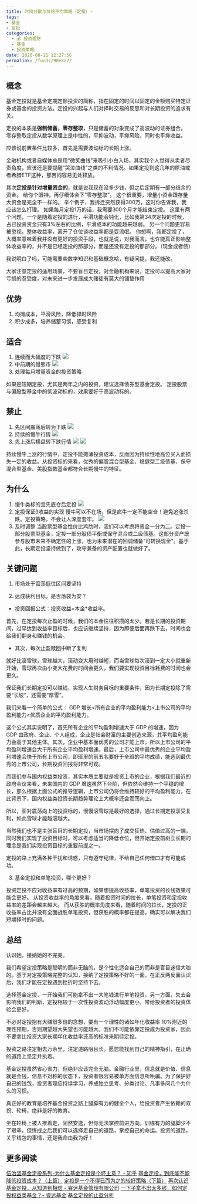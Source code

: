 ```yaml
---
title: 时间分散与价格平均策略（定投）✨
tags: 
- 基金
- 定投
categories: 
  - 💰 投资理财
  - 基金
  - 投资策略
date: 2020-08-11 12:27:56
permalink: /funds/90e8a2/
---
```

## 概念
基金定投就是基金定期定额投资的简称，指在固定的时间以固定的金额购买特定证券或基金的投资方法。定投的兴起与人们对择时交易的反思和对长期投资的追求有关。

定投的本质是**强制储蓄，零存整取**，只是储蓄的对象变成了高波动的证券组合。
零存整取定投从数学原理上是中性的，平抑波动，平抑风险，同时也平抑收益。

应该说前置条件比较多，首先是需要波动标的长期上涨。

金融机构或者自媒体总是用“微笑曲线”来吸引小白入场，其实我个人觉得从卖者尽责角度，应该还是要提醒“哭泣曲线”之类的不利情况。如果定投到这几年的原油或者希腊ETF这种，那苦闷容易无处释放。

其次**定投是针对增量资金的**，就是说我现在没多少钱，但之后定期有一部分结余的资金。
给你个眼神，再仔细体会下“零存整取”。
这个很重要，增量小资金跟存量大资金是完全不一样的。
举个例子，我拆迁突然获得300万，这时你告诉我，我应该怎么打理。
如果每月定投1万的话，我需要300个月才能结束定投。
这里有两个问题，一个是随着定投的进行，平滑功能会钝化，比如我第34次定投的时候，占已投资资金只有3%左右的比例，平滑成本的功能越来越弱。
另一个问题更容易被忽视，整体收益率，离开了仓位谈收益率都是耍流氓。
你想啊，我都定投了，大概率意味着我并没有更好的投资手段，也就是说，对我而言，也许能真正影响整体收益率的，并不是已经定投的那部分，而是还没有定投的那部分。（现金或者债）

我说明白了吗，可能需要些数学知识和基础概念哈，有疑问提，我还能改。

大家注意定投的适用场景，不要盲目定投，对金融机构来说，定投可以提高大家对亏损的忍受度，对未来进一步发展成大赌徒有莫大的铺垫作用

## 优势
1. 均摊成本，平滑风险，降低择时风险
2. 积少成多，培养储蓄习惯，感受复利

## 适合
1. 连续而大幅度的下跌
![](/images/fund/0001.png)
2. 中前期的慢熊市
![](/images/fund/0002.png)
3. 处理每月增量资金的投资策略

如果是短期定投，尤其是两年之内的投资，建议选择债券型基金定投。
定投股票与偏股型基金中的低波动标的，效果要好于高波动标的。

## 禁止
1. 先区间震荡后转为下跌
![](/images/fund/0004.png)
2. 持续的慢牛行情
![](/images/fund/0013.png)
3. 先上涨后横盘转下跌行情
![](/images/fund/005.png)
![](/images/fund/006.png)

持续慢牛上涨的行情中，定投不能摊薄投资成本，反而因为持续性地高位买入而损失一定的收益。从投资标的来看，优秀的偏股混合型基金、稳健型二级债基、保守混合型基金、美股指数基金都符合长期慢牛的特征。

## 为什么
1. 慢牛类标的宜先底仓后定投
![](/images/fund/00123.png)
2. 定投保证β收益的实现
慢牛可以不在场，但是疯牛一定不能空仓！避免追涨杀跌。定投策略，不会让人深度套牢。
![](/images/fund/000139.png)
3. 及时调整
当股票型基金性价比鸡肋时，我们可以考虑将资金一分为二。定投一部分股票型基金，定投一部分股债平衡或保守混合或二级债基。这部分资产既参与股市未来不确定性的上涨，也为未来潜在的回调储备“可转换现金”。基于此，长期定投坚持做到了，攻守兼备的资产配置也就做好了。

## 关键问题

1. 市场处于震荡低位区间要坚持

2. 达成获利目标，是否落袋为安？

- 投资回报公式：投资收益=本金*收益率。

首先，在定投每次止盈的时候，我们的本金往往积攒的太少。若是长期的投资期间，过早达到收益率目标后，也应该继续坚持，因为即便后面再跌下去，时间也会给我们翻身和赚钱的机会。

- 其次，每次止盈赎回中断了复利

就好比滚雪球，雪球越大，滚动变大用时越短，而当雪球每次滚到一定大小就重新开始，雪球再次由小变大花费的时间会更久，我们要实现投资目标耗费的时间也会更久。

保证我们长期定投可以赚钱、实现人生财务目标的重要条件，因为长期定投除了需要“长坡”，还需要“厚雪”。

我们来看一个简单的公式： GDP 增长<所有企业的平均盈利能力<上市公司的平均盈利能力<优质企业的平均盈利能力。

这个公式其实说明了，首先所有企业的平均盈利增速大于 GDP 的增速，因为 GDP 由政府、企业、个人组成，企业是社会财富的主要创造来源，其平均盈利能力会高于其他主体。其次，企业中基本面优秀的公司才能上市，所以上市公司的平均盈利增速会大于所有企业平均盈利增速。最后，上市公司中最优秀的企业平均盈利增速会快于所有上市公司，即班里的前五名要好于全班的平均成绩，能选到最优秀的上市公司，长期投资回报将非常可观。

而我们参与国内权益类投资，其实本质主要就是投资上市的企业，根据我们最近的政府会议来看，未来国内的 GDP 增速虽然下台阶，但依然会维持一个平稳的增长，那么根据上面公式的推导逻辑，上市公司仍将会维持较好的平均盈利能力，在此背景下，国内权益类投资长期趋势理论上大概率还会震荡向上。
 
所以，面对震荡向上的投资标的，慢慢滚雪球是最好的选择，通过长期定投享受复利，如此雪球才能越滚越大。

当然我们也不是主张盲目的长期定投，当市场摆向了成交狂热、估值过高的一端，同时我们实现了投资目标时，可以考虑适当的降低仓位，但开始定投前树立长期的理念是我们实现投资目标的重要前提之一。

定投的路上充满各种干扰和诱惑，只有遵守纪律，不给自己任何借口才有可能成功。

3. 基金定投和单笔投资，哪个更好？

投资定投不应对收益率有过高的预期，如果想提高收益率，单笔投资的长线效果可能会更好。
从投资收益率的角度来看，随着投资时间的拉长，单笔投资和定投收益率的差距会越来越大。
而从获胜的概率角度来看，随着时间的拉长，定投的正收益率占比并没有全面战胜单笔投资，但获胜的概率都在提高，确实可以解决我们短期择时的问题。

## 总结
认识她，接纳她的不完美。

我们希望定投策略是聪明的而非无脑的，是个性化适合自己的而非是盲目迷信大咖的。基于对定投策略完整的认知，接纳了定投策略不好的一面，在正反两反面认识后，我们才能在定投遇到挫折时坚持下去。

选择基金定投，一开始我们可能拿不出一大笔钱进行单笔投资，另一方面，失去会影响我们的判断，定投相较于一次性投资波动浮动幅度更小，带给投资者的投资体验会更好。

不必对定投抱有大赚很多倍的念想，要有一个理性的诸如年化收益率 10%附近的理性预期，否则期望越大失望也可能越大。我们不可能依靠定投成为投资家，因此不要拿比投资大家长期年化收益率还高的标准来期待定投。

投资之路注定相去万余里，注定道路阻且长。愿您能找到自己的精神指引，在正确的道路上坚定并执着。

基金定投虽然省心省力，但绝非应该完全无脑。金融行业里，信息就是价值、信息就是金钱，信息不对称的状态下，投资者很容易被单方面信息所哄骗。为了保护好自己的钱包，投资者理应持续学习，养成独立思考、分类讨论、凡事多问几个为什么的习惯。

真正好的教育是培养基金投资之路上腿脚有力的健全个人，给投资者产生依赖的双拐、轮椅，绝非是好的教育。

坐在轮椅上被人推着走，固然安逸，但你无法掌控前进方向。训练有力的腿脚少不了艰辛，但练成之后我们可以选择走自己的道路，掌控自己的命运。投资的道路，关乎钱包的事情，还是我命由我为好！

## 更多阅读
[伍治坚基金定投系列-为什么基金定投是个坏主意？ - 知乎](https://zhuanlan.zhihu.com/p/30647912)
[基金定投，到底能不能降低投资成本？（上篇）](https://mp.weixin.qq.com/s?__biz=MzIxMjQyMjY0Mw==&mid=2247490568&idx=1&sn=62eb2cb6aa678397b3cbc32524b82848&chksm=97470694a0308f82c2fdf94cfd989c7cd0c77c655dd9f2dad8e5e124ad22e4f7fbe3218d62d1&scene=27#wechat_redirect&cpage=50)
[定投是一个不得已而为之的较好策略（下篇）](https://mp.weixin.qq.com/s?__biz=MzIxMjQyMjY0Mw==&mid=2247490623&idx=1&sn=4ee58412db66305e3d4c358fcf9c30e3&chksm=974706a3a0308fb54e1a381ff4d2c82709cac28643d3738ada6c33804b23f35dfacfb167071d&scene=158#rd)
[再次认识基金定投，从知道到相信 - 睿远基金管理有限公司](http://www.foresightfund.com/contents/2020/7/13-fbddde3b345d456eb69d0f78059432e8.html)
[一下子拿不出太多钱，如何定投权益类基金？- 睿远基金](https://mp.weixin.qq.com/s/pKAJ5uemYYZ2eEDJ8Uc_jg)
[基金定投的止盈分析](https://mp.weixin.qq.com/s/buFXwX54j6o8wbY3JLg6dg)
